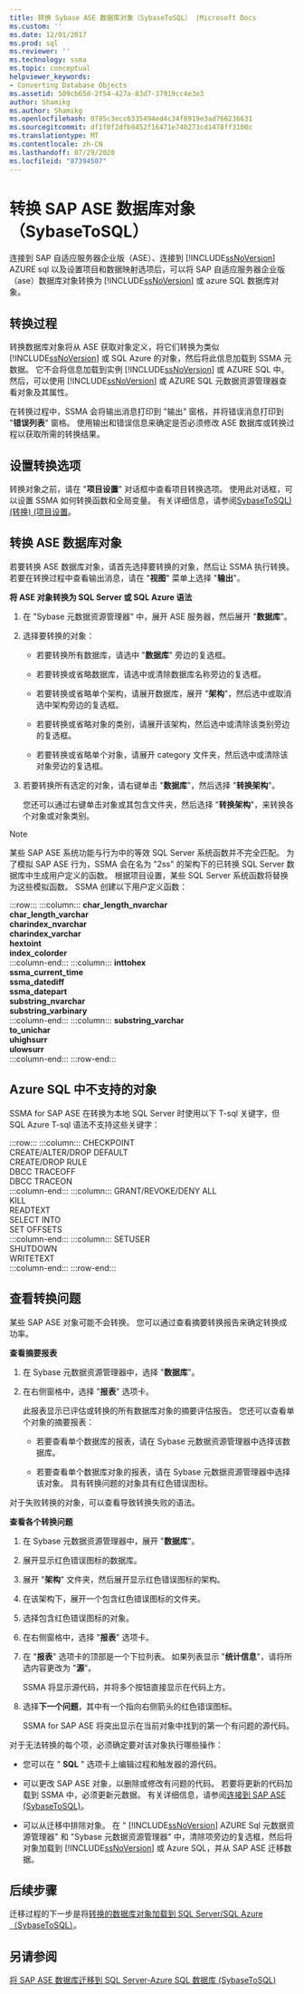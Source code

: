 ```yaml
---
title: 转换 Sybase ASE 数据库对象（SybaseToSQL） |Microsoft Docs
ms.custom: ''
ms.date: 12/01/2017
ms.prod: sql
ms.reviewer: ''
ms.technology: ssma
ms.topic: conceptual
helpviewer_keywords:
- Converting Database Objects
ms.assetid: 509cb65d-2f54-427a-83d7-37919cc4e3e3
author: Shamikg
ms.author: Shamikg
ms.openlocfilehash: 0785c3ecc6335494ed4c34f8919e3ad766236631
ms.sourcegitcommit: df1f0f2dfb9452f16471e740273cd1478ff3100c
ms.translationtype: MT
ms.contentlocale: zh-CN
ms.lasthandoff: 07/29/2020
ms.locfileid: "87394507"
---
```

# <a name="converting-sap-ase-database-objects-sybasetosql"></a>转换 SAP ASE 数据库对象（SybaseToSQL）
连接到 SAP 自适应服务器企业版（ASE）、连接到 [!INCLUDE[ssNoVersion](../../includes/ssnoversion-md.md)] AZURE sql 以及设置项目和数据映射选项后，可以将 SAP 自适应服务器企业版（ase）数据库对象转换为 [!INCLUDE[ssNoVersion](../../includes/ssnoversion-md.md)] 或 azure SQL 数据库对象。  
  
## <a name="the-conversion-process"></a>转换过程  
转换数据库对象将从 ASE 获取对象定义，将它们转换为类似 [!INCLUDE[ssNoVersion](../../includes/ssnoversion-md.md)] 或 SQL Azure 的对象，然后将此信息加载到 SSMA 元数据。 它不会将信息加载到实例 [!INCLUDE[ssNoVersion](../../includes/ssnoversion-md.md)] 或 AZURE SQL 中。 然后，可以使用 [!INCLUDE[ssNoVersion](../../includes/ssnoversion-md.md)] 或 AZURE SQL 元数据资源管理器查看对象及其属性。
  
在转换过程中，SSMA 会将输出消息打印到 "输出" 窗格，并将错误消息打印到 "**错误列表**" 窗格。 使用输出和错误信息来确定是否必须修改 ASE 数据库或转换过程以获取所需的转换结果。  
  
## <a name="setting-conversion-options"></a>设置转换选项  
转换对象之前，请在 "**项目设置**" 对话框中查看项目转换选项。 使用此对话框，可以设置 SSMA 如何转换函数和全局变量。 有关详细信息，请参阅[SybaseToSQL&#41;&#40;转换&#41; &#40;项目设置](../../ssma/sybase/project-settings-conversion-sybasetosql.md)。  
  
## <a name="converting-ase-database-objects"></a>转换 ASE 数据库对象  
若要转换 ASE 数据库对象，请首先选择要转换的对象，然后让 SSMA 执行转换。 若要在转换过程中查看输出消息，请在 "**视图**" 菜单上选择 "**输出**"。  
  
**将 ASE 对象转换为 SQL Server 或 SQL Azure 语法**  
  
1.  在 "Sybase 元数据资源管理器" 中，展开 ASE 服务器，然后展开 "**数据库**"。  
  
2.  选择要转换的对象：  
  
    -   若要转换所有数据库，请选中 "**数据库**" 旁边的复选框。  
  
    -   若要转换或省略数据库，请选中或清除数据库名称旁边的复选框。  
  
    -   若要转换或省略单个架构，请展开数据库，展开 "**架构**"，然后选中或取消选中架构旁边的复选框。  
  
    -   若要转换或省略对象的类别，请展开该架构，然后选中或清除该类别旁边的复选框。  
  
    -   若要转换或省略单个对象，请展开 category 文件夹，然后选中或清除该对象旁边的复选框。  
  
3.  若要转换所有选定的对象，请右键单击 "**数据库**"，然后选择 "**转换架构**"。  
  
    您还可以通过右键单击对象或其包含文件夹，然后选择 "**转换架构**"，来转换各个对象或对象类别。  
  
> [!NOTE]  
> 某些 SAP ASE 系统功能与行为中的等效 SQL Server 系统函数并不完全匹配。 为了模拟 SAP ASE 行为，SSMA 会在名为 "2ss" 的架构下的已转换 SQL Server 数据库中生成用户定义的函数。 根据项目设置，某些 SQL Server 系统函数将替换为这些模拟函数。 SSMA 创建以下用户定义函数：  

:::row:::
    :::column:::
        **char_length_nvarchar**  
        **char_length_varchar**  
        **charindex_nvarchar**  
        **charindex_varchar**  
        **hextoint**  
        **index_colorder**  
    :::column-end:::
    :::column:::
        **inttohex**  
        **ssma_current_time**  
        **ssma_datediff**  
        **ssma_datepart**  
        **substring_nvarchar**  
        **substring_varbinary**  
    :::column-end:::
    :::column:::
        **substring_varchar**  
        **to_unichar**  
        **uhighsurr**  
        **ulowsurr**  
    :::column-end:::
:::row-end:::

## <a name="objects-not-supported-in-azure-sql"></a>Azure SQL 中不支持的对象  
SSMA for SAP ASE 在转换为本地 SQL Server 时使用以下 T-sql 关键字，但 SQL Azure T-sql 语法不支持这些关键字：  

:::row:::
    :::column:::
        CHECKPOINT  
        CREATE/ALTER/DROP DEFAULT  
        CREATE/DROP RULE  
        DBCC TRACEOFF  
        DBCC TRACEON  
    :::column-end:::
    :::column:::
        GRANT/REVOKE/DENY ALL  
        KILL  
        READTEXT  
        SELECT INTO  
        SET OFFSETS  
    :::column-end:::
    :::column:::
        SETUSER  
        SHUTDOWN  
        WRITETEXT  
    :::column-end:::
:::row-end:::

## <a name="viewing-conversion-problems"></a>查看转换问题  
某些 SAP ASE 对象可能不会转换。 您可以通过查看摘要转换报告来确定转换成功率。  
  
**查看摘要报表**  
  
1.  在 Sybase 元数据资源管理器中，选择 "**数据库**"。  
  
2.  在右侧窗格中，选择 "**报表**" 选项卡。  
  
    此报表显示已评估或转换的所有数据库对象的摘要评估报告。 您还可以查看单个对象的摘要报表：  
  
    -   若要查看单个数据库的报表，请在 Sybase 元数据资源管理器中选择该数据库。  
  
    -   若要查看单个数据库对象的报表，请在 Sybase 元数据资源管理器中选择该对象。 具有转换问题的对象具有红色错误图标。  
  
对于失败转换的对象，可以查看导致转换失败的语法。  
  
**查看各个转换问题**  
  
1.  在 Sybase 元数据资源管理器中，展开 "**数据库**"。  
  
2.  展开显示红色错误图标的数据库。  
  
3.  展开 "**架构**" 文件夹，然后展开显示红色错误图标的架构。  
  
4.  在该架构下，展开一个包含红色错误图标的文件夹。  
  
5.  选择包含红色错误图标的对象。  
  
6.  在右侧窗格中，选择 "**报表**" 选项卡。  
  
7.  在 "**报表**" 选项卡的顶部是一个下拉列表。 如果列表显示 "**统计信息**"，请将所选内容更改为 "**源**"。  
  
    SSMA 将显示源代码，并将多个按钮直接显示在代码上方。  
  
8.  选择**下一个问题**，其中有一个指向右侧箭头的红色错误图标。  
  
    SSMA for SAP ASE 将突出显示在当前对象中找到的第一个有问题的源代码。  
  
对于无法转换的每个项，必须确定要对该对象执行哪些操作：  
  
-   您可以在 " **SQL** " 选项卡上编辑过程和触发器的源代码。  
  
-   可以更改 SAP ASE 对象，以删除或修改有问题的代码。 若要将更新的代码加载到 SSMA 中，必须更新元数据。 有关详细信息，请参阅[连接到 SAP ASE &#40;SybaseToSQL&#41;](../../ssma/sybase/connecting-to-sybase-ase-sybasetosql.md)。  
  
-   可以从迁移中排除对象。 在 " [!INCLUDE[ssNoVersion](../../includes/ssnoversion-md.md)] AZURE Sql 元数据资源管理器" 和 "Sybase 元数据资源管理器" 中，清除项旁边的复选框，然后将对象加载到 [!INCLUDE[ssNoVersion](../../includes/ssnoversion-md.md)] 或 Azure SQL，并从 SAP ASE 迁移数据。  
  
## <a name="next-steps"></a>后续步骤  
迁移过程的下一步是将[转换的数据库对象加载到 SQL Server/SQL Azure （SybaseToSQL）](https://msdn.microsoft.com/4c59256f-99a8-4351-9559-a455813dbd06)。  
  
## <a name="see-also"></a>另请参阅  
[将 SAP ASE 数据库迁移到 SQL Server-Azure SQL 数据库 &#40;SybaseToSQL&#41;](../../ssma/sybase/migrating-sybase-ase-databases-to-sql-server-azure-sql-db-sybasetosql.md)  
  
